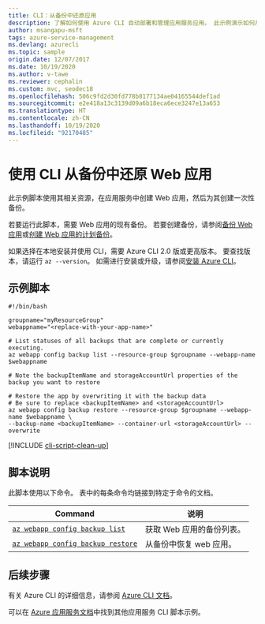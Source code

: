 ```yaml
---
title: CLI：从备份中还原应用
description: 了解如何使用 Azure CLI 自动部署和管理应用服务应用。 此示例演示如何从备份还原应用。
author: msangapu-msft
tags: azure-service-management
ms.devlang: azurecli
ms.topic: sample
origin.date: 12/07/2017
ms.date: 10/19/2020
ms.author: v-tawe
ms.reviewer: cephalin
ms.custom: mvc, seodec18
ms.openlocfilehash: 506c9fd2d30fd778b8177134ae04165544def1ad
ms.sourcegitcommit: e2e418a13c3139d09a6b18eca6ece3247e13a653
ms.translationtype: HT
ms.contentlocale: zh-CN
ms.lasthandoff: 10/19/2020
ms.locfileid: "92170485"
---
```

# <a name="restore-a-web-app-from-a-backup-using-cli"></a>使用 CLI 从备份中还原 Web 应用

此示例脚本使用其相关资源，在应用服务中创建 Web 应用，然后为其创建一次性备份。 

若要运行此脚本，需要 Web 应用的现有备份。 若要创建备份，请参阅[备份 Web 应用](cli-backup-onetime.md)或[创建 Web 应用的计划备份](cli-backup-scheduled.md)。



如果选择在本地安装并使用 CLI，需要 Azure CLI 2.0 版或更高版本。 要查找版本，请运行 `az --version`。 如需进行安装或升级，请参阅[安装 Azure CLI](/cli/install-azure-cli?view=azure-cli-lastest)。 

## <a name="sample-script"></a>示例脚本

```azurecli
#!/bin/bash

groupname="myResourceGroup"
webappname="<replace-with-your-app-name>"

# List statuses of all backups that are complete or currently executing.
az webapp config backup list --resource-group $groupname --webapp-name $webappname

# Note the backupItemName and storageAccountUrl properties of the backup you want to restore

# Restore the app by overwriting it with the backup data
# Be sure to replace <backupItemName> and <storageAccountUrl>
az webapp config backup restore --resource-group $groupname --webapp-name $webappname \
--backup-name <backupItemName> --container-url <storageAccountUrl> --overwrite
```

[!INCLUDE [cli-script-clean-up](../../../includes/cli-script-clean-up.md)]

## <a name="script-explanation"></a>脚本说明

此脚本使用以下命令。 表中的每条命令均链接到特定于命令的文档。

| Command | 说明 |
|---|---|
| [`az webapp config backup list`](/cli/webapp/config/backup?view=azure-cli-latest#az-webapp-config-backup-list) | 获取 Web 应用的备份列表。 |
| [`az webapp config backup restore`](/cli/webapp/config/backup?view=azure-cli-latest#az-webapp-config-backup-restore) | 从备份中恢复 web 应用。 |

## <a name="next-steps"></a>后续步骤

有关 Azure CLI 的详细信息，请参阅 [Azure CLI 文档](/cli/overview?view=azure-cli-lastest)。

可以在 [Azure 应用服务文档](../samples-cli.md)中找到其他应用服务 CLI 脚本示例。
